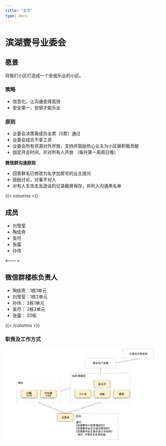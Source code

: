 ```yaml
---
title: "主页"
type: docs
---
```


# 滨湖壹号业委会

## 愿景

将我们小区打造成一个安居乐业的小区。

### 策略

- 信息化，让沟通变得高效
- 安全第一，安居才能乐业

### 原则

- 业委会决策需成员全票（5票）通过
- 业委会成员不拿工资
- 业委会所有资源对外开放，支持并鼓励热心业主为小区做积极贡献
- 固定月会时间，并对所有人开放 （每月第一周周日晚）

**微信群沟通原则**

- 回答群名已修改为名字加房号的业主提问
- 鼓励讨论，对事不对人
- 对有人生攻击及造谣的记录截屏保存，并列入沟通黑名单

{{< columns >}}
## 成员

- 刘莹莹
- 陶佳奇
- 吴尽
- 张露
- 孙伟

<--->

## 微信群楼栋负责人

- 陶佳奇：1栋1单元
- 刘莹莹：1栋2单元
- 孙伟：  2栋1单元
- 吴尽：  2栋2单元
- 张露：  20栋

{{< /columns >}}

### 职责及工作方式

![stakeholders](image/stakeholders.jpg)